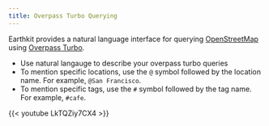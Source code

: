 ```yaml
---
title: Overpass Turbo Querying
---
```


Earthkit provides a natural language interface for querying [OpenStreetMap](https://www.openstreetmap.org/) using [Overpass Turbo](https://overpass-turbo.eu/).

- Use natural langauge to describe your overpass turbo queries
- To mention specific locations, use the `@` symbol followed by the location name. For example, `@San Francisco`.
- To mention specific tags, use the `#` symbol followed by the tag name. For example, `#cafe`.

{{< youtube LkTQZiy7CX4 >}}
